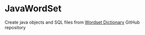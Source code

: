 # JavaWordSet
Create java objects and SQL files from [Wordset Dictionary](https://github.com/wordset/wordset-dictionary) GitHub repository
